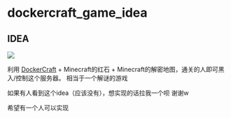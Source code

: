 # dockercraft_game_idea

## IDEA


![](https://sz.ali.ftc.red/ftc/2019/01/13/image.png)

利用 [DockerCraft](https://github.com/docker/dockercraft) + Minecraft的红石 + Minecraft的解密地图，通关的人即可黑入/控制这个服务器。
相当于一个解谜的游戏

如果有人看到这个idea（应该没有），想实现的话拉我一个呗 谢谢w

希望有一个人可以实现
